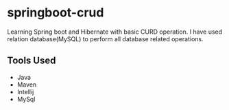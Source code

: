 # springboot-crud

Learning Spring boot and Hibernate with basic CURD operation. I have used relation database(MySQL) to perform all database related operations.
  
## Tools Used
 * Java
 * Maven
 * Intellij
 * MySql
